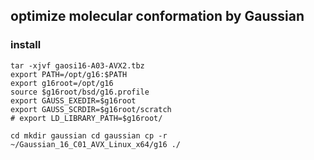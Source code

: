 
## optimize molecular conformation by Gaussian

### install
```
tar -xjvf gaosi16-A03-AVX2.tbz
export PATH=/opt/g16:$PATH
export g16root=/opt/g16
source $g16root/bsd/g16.profile
export GAUSS_EXEDIR=$g16root
export GAUSS_SCRDIR=$g16root/scratch
# export LD_LIBRARY_PATH=$g16root/

cd mkdir gaussian cd gaussian cp -r ~/Gaussian_16_C01_AVX_Linux_x64/g16 ./


```

